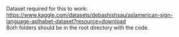 Dataset required for this to work: https://www.kaggle.com/datasets/debashishsau/aslamerican-sign-language-aplhabet-dataset?resource=download</br>
Both folders should be in the root directory with the code.
